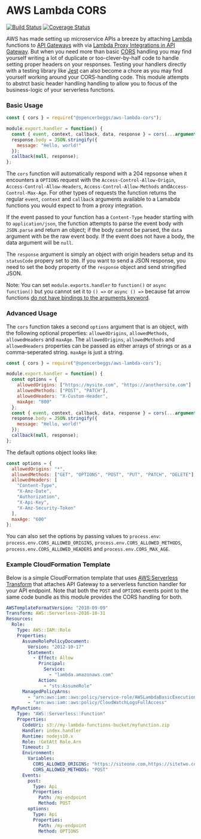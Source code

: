 # AWS Lambda CORS

[![Build Status](https://travis-ci.com/spencerbeggs/aws-lambda-cors.svg?branch=master)](https://travis-ci.com/spencerbeggs/aws-lambda-cors) [![Coverage Status](https://coveralls.io/repos/github/spencerbeggs/aws-lambda-cors/badge.svg?branch=master)](https://coveralls.io/github/spencerbeggs/aws-lambda-cors?branch=master)

AWS has made setting up microservice APIs a breeze by attaching [Lambda](https://aws.amazon.com/lambda/) functions to [API Gateways](https://aws.amazon.com/api-gateway/) with via [Lambda Proxy Integrations in API Gateway](https://docs.aws.amazon.com/apigateway/latest/developerguide/set-up-lambda-proxy-integrations.html). But when you need more than basic [CORS](https://developer.mozilla.org/en-US/docs/Web/HTTP/CORS) handling you may find yourself writing a lot of duplicate or too-clever-by-half code to handle setting proper headers on your responses. Testing your handlers directly with a testing library like [Jest](https://jestjs.io/) can also become a chore as you may find yourself working around your CORS-handling code. This module attempts to abstrct basic header handling handling to allow you to focus of the business-logic of your serverless functions.

### Basic Usage

```js
const { cors } = require("@spencerbeggs/aws-lambda-cors");

module.export.handler = function() {
  const { event, context, callback, data, response } = cors(...arguments);
  response.body = JSON.stringify({
    message: "Hello, world!"
  });
  callback(null, response);
};
```

The `cors` function will automatically respond with a 204 repsonse when it encounters a `OPTIONS` request with the `Access-Control-Allow-Origin`, `Access-Control-Allow-Headers`, `Access-Control-Allow-Methods` and`Access-Control-Max-Age`. For other types of requests the function returns the regular `event`, `context` and `callback` arguments available to a Lamabda functions you would expect to from a proxy integration.

If the event passed to your function has a `Content-Type` header starting with to `application/json`, the function attempts to parse the event body with `JSON.parse` and return an object; if the body cannot be parsed, the `data` argument with be the raw event body. If the event does not have a body, the data argument will be `null`.

The `response` argument is simply an object with origin headers setup and its `statusCode` propery set to `200`. If you want to send a JSON response, you need to set the body property of the `response` object and send stringified JSON.

Note: You can set `module.exports.handler` to `function()` or `async function()` but you cannot set it to `() =>` or `async () =>` because fat arrow functions [do not have bindings to the arguments keyword](https://developer.mozilla.org/en-US/docs/Web/JavaScript/Reference/Functions/Arrow_functions).

### Advanced Usage

The `cors` function takes a second `options` argument that is an object, with the following optional properties: `allowedOrigins`, `allowedMethods`, `allowedHeaders` and `maxAge`. The `allowedOrigins`, `allowedMethods` and `allowedHeaders` properties can be passed as either arrays of strings or as a comma-seperated string. `maxAge` is just a string.

```js
const { cors } = require("@spencerbeggs/aws-lambda-cors");

module.export.handler = function() {
  const options = {
    allowedOrigins: ["https://mysite.com", "https://anothersite.com"]
    allowedMethods: ["POST", "PATCH"],
    allowedHeaders: "X-Custom-Header",
    maxAge: "800"
  };
  const { event, context, callback, data, response } = cors(...arguments, options);
  response.body = JSON.stringify({
    message: "Hello, world!"
  });
  callback(null, response);
};
```

The default options object looks like:

```js
const options = {
  allowedOrigins: "*",
  allowedMethods: ["GET", "OPTIONS", "POST", "PUT", "PATCH", "DELETE"],
  allowedHeaders: [
    "Content-Type",
    "X-Amz-Date",
    "Authorization",
    "X-Api-Key",
    "X-Amz-Security-Token"
  ],
  maxAge: "600"
};
```

You can also set the options by passing values to `process.env`: `process.env.CORS_ALLOWED_ORIGINS`, `process.env.CORS_ALLOWED_METHODS`, `process.env.CORS_ALLOWED_HEADERS` and `process.env.CORS_MAX_AGE`.

### Example CloudFormation Template

Below is a simple CloudFormation template that uses [AWS:Serverless Transform](https://docs.aws.amazon.com/AWSCloudFormation/latest/UserGuide/transform-aws-serverless.html) that attaches API Gateway to a serverless function handler for your API endpoint. Note that both the `POST` and `OPTIONS` events point to the same code bundle as this module provides the CORS handling for both.

```yml
AWSTemplateFormatVersion: "2010-09-09"
Transform: AWS::Serverless-2016-10-31
Resources:
  Role:
    Type: AWS::IAM::Role
    Properties:
      AssumeRolePolicyDocument:
        Version: "2012-10-17"
        Statement:
          - Effect: Allow
            Principal:
              Service:
                - "lambda.amazonaws.com"
            Action:
              - "sts:AssumeRole"
      ManagedPolicyArns:
        - "arn:aws:iam::aws:policy/service-role/AWSLambdaBasicExecutionRole"
        - "arn:aws:iam::aws:policy/CloudWatchLogsFullAccess"
  MyFunction:
    Type: "AWS::Serverless::Function"
    Properties:
      CodeUri: s3://my-lambda-functions-bucket/myfunction.zip
      Handler: index.handler
      Runtime: nodejs10.x
      Role: !GetAtt Role.Arn
      Timeout: 3
      Environment:
        Variables:
          CORS_ALLOWED_ORIGINS: "https://siteone.com,https://sitetwo.com"
          CORS_ALLOWED_METHODS: "POST"
      Events:
        post:
          Type: Api
          Properties:
            Path: /my-endpoint
            Method: POST
        options:
          Type: Api
          Properties:
            Path: /my-endpoint
            Method: OPTIONS
```
